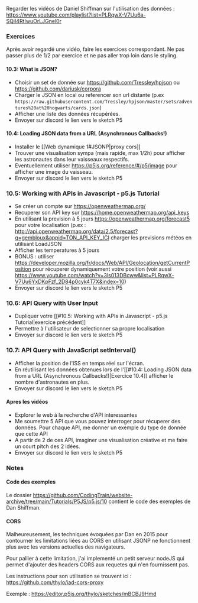 
Regarder les vidéos de Daniel Shiffman sur l'utilisation des données :
https://www.youtube.com/playlist?list=PLRqwX-V7Uu6a-SQiI4RtIwuOrLJGnel0r


### Exercices

Après avoir regardé une vidéo, faire les exercices correspondant. Ne pas passer plus de 1/2 par exercice et ne pas aller trop loin dans le styling. 

#### 10.3: What is JSON?

* Choisir un set de donnée sur https://github.com/Tressley/hpjson ou https://github.com/dariusk/corpora
* Charger le JSON en local ou referencer son url distante (p.ex `https://raw.githubusercontent.com/Tressley/hpjson/master/sets/adventures%20at%20hogwarts/cards.json`)
* Afficher une liste des données récupérées. 
* Envoyer sur discord le lien vers le sketch P5 

#### 10.4: Loading JSON data from a URL (Asynchronous Callbacks!)

* Installer le [[Web dynamique 1#JSONP|proxy cors]]
* Trouver une visualisation sympa (mais rapide, max 1/2h) pour afficher les astronautes dans leur vaisseaux respectifs.
* Eventuellement utiliser https://p5js.org/reference/#/p5/image pour afficher une image du vaisseau.
* Envoyer sur discord le lien vers le sketch P5

### 10.5: Working with APIs in Javascript - p5.js Tutorial

* Se créer un compte sur https://openweathermap.org/
* Recuperer son API key sur https://home.openweathermap.org/api_keys
* En utilisant la prevision à 5 jours https://openweathermap.org/forecast5 pour votre localisation (p.ex : http://api.openweathermap.org/data/2.5/forecast?q=gembloux&appid=TON_API_KEY_ICI  charger les previsions météos en utilisant LoadJSON
* Afficher les temperatures à 5 jours
* BONUS : utiliser https://developer.mozilla.org/fr/docs/Web/API/Geolocation/getCurrentPosition pour récuperer dynamiquement votre position (voir aussi https://www.youtube.com/watch?v=3ls013DBcww&list=PLRqwX-V7Uu6YxDKpFzf_2D84p0cyk4T7X&index=10)
* Envoyer sur discord le lien vers le sketch P5

### 10.6: API Query with User Input

* Dupliquer votre [[#10.5: Working with APIs in Javascript - p5.js Tutorial|exercice précédent]]
* Permettre à l'utilisateur de selectionner sa propre localisation
* Envoyer sur discord le lien vers le sketch P5

### 10.7: API Query with JavaScript setInterval()

* Afficher la position de l'ISS en temps réel sur l'écran.
* En réutilisant les données obtenues lors de l'[[#10.4: Loading JSON data from a URL (Asynchronous Callbacks!)|Exercice 10.4]] afficher le nombre d'astronautes en plus.
* Envoyer sur discord le lien vers le sketch P5

#### Apres les vidéos 

* Explorer le web à la recherche d'API interessantes
* Me soumettre 5 API que vous pouvez interroger pour récuperer des données. Pour chaque API, me donner un exemple du type de donnée que cette API
* A partir de 2 de ces API, imaginer une visualisation créative et me faire un court pitch des 2 idées.
* Envoyer sur discord le lien vers le sketch P5

### Notes

#### Code des exemples

Le dossier https://github.com/CodingTrain/website-archive/tree/main/Tutorials/P5JS/p5.js/10 contient le code des exemples de Dan Shiffman.

#### CORS

Malheureusement, les techniques évoquées par Dan en 2015 pour contourner les limitations liées au CORS en utilisant JSONP ne fonctionnent plus avec les versions actuelles des navigateurs.

Pour pallier à cette limitation, j'ai implementé un petit serveur nodeJS qui permet d'ajouter des headers CORS aux requetes qui n'en fournissent pas.

Les instructions pour son utilisation se trouvent ici : https://github.com/thylo/iad-cors-proxy

Exemple : https://editor.p5js.org/thylo/sketches/mBCBJ9Hmd
